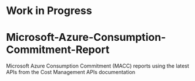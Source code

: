 # Work in Progress

# Microsoft-Azure-Consumption-Commitment-Report
Microsoft Azure Consumption Commitment (MACC) reports using the latest APIs from the Cost Management APIs documentation


